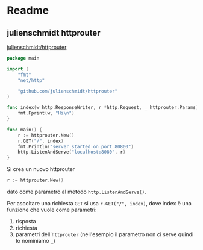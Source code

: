 # Readme

## julienschmidt httprouter

[julienschmidt/httprouter](https://github.com/julienschmidt/httprouter)

```Go
package main

import (
    "fmt"
    "net/http"

    "github.com/julienschmidt/httprouter"
)

func index(w http.ResponseWriter, r *http.Request, _ httprouter.Params) {
    fmt.Fprint(w, "Hi\n")
}

func main() {
    r := httprouter.New()
    r.GET("/", index)
    fmt.Println("server started on port 80800")
    http.ListenAndServe("localhost:8080", r)
}
```

Si crea un nuovo httprouter

```Go
r := httprouter.New()
```

dato come parametro al metodo `http.ListenAndServe()`.

Per ascoltare una richiesta `GET` si usa `r.GET("/", index)`, dove index è una funzione che vuole come parametri:

1. risposta
2. richiesta
3. parametri dell'`httprouter` (nell'esempio il parametro non ci serve quindi lo nominiamo `_`)
